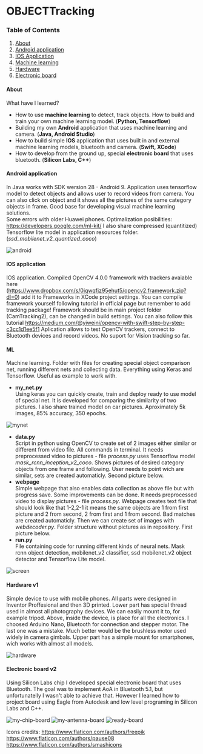 # OBJECTTracking

### Table of Contents
1. [About](#about)
2. [Android application](#android-application)
3. [IOS Application](#ios-application)
4. [Machine learning](#ml)
5. [Hardware](#hardware-v1)
6. [Electronic board](#electronic-board-v2)

#### About 
What have I learned?
* How to use **machine learning** to detect, track objects. How to build and train your own machine learning model. (**Python, Tensorflow**)
* Building my own **Android** application that uses machine learning and camera. (**Java, Android Studio**)
* How to build simple **IOS** application that uses built in and external machine learning models, bluetooth and camera. (**Swift, XCode**)
* How to develop from the ground up, special **electronic board** that uses bluetooth. (**Silicon Labs, C++**)

#### Android application
In Java works with SDK wersion 28 - Android 9. Application uses tensorflow model to detect objects and allows user to record videos from camera. You can also click on object and it shows all the pictures of the same category objects in frame. Good base for developing visual machine learning solutions. <br>
Some errors with older Huawei phones. Optimalization posibilities: https://developers.google.com/ml-kit/ I also share compressed (quantitized) Tensorflow lite model in application resources folder. (*ssd_mobilenet_v2_quantized_coco*)


![android](IMAGES/android.png)

#### IOS application
IOS application. Compiled OpenCV 4.0.0 framework with trackers avaiable here (https://www.dropbox.com/s/0iqwqfjz95ehut5/opencv2.framework.zip?dl=0) add it to Frameworks in XCode project settings. You can compile framework yourself following tutorial in official page but remember to add tracking package! Framework should be in main project folder (CamTracking2), can be changed in build settings. You can also follow this tutorial https://medium.com/@yiweini/opencv-with-swift-step-by-step-c3cc1d1ee5f1 Aplication allows to test OpenCV trackers, connect to Bluetooth devices and record videos. No suport for Vision tracking so far.


#### ML
Machine learning. Folder with files for creating special object comparison net, running different nets and collecting data. Everything using Keras and Tensorflow. Useful as example to work with.
* **my_net.py** <br>
Using keras you can quickly create, train and deploy ready to use model of special net. It is developed for comparing the similarity of two pictures. I also share trained model on car pictures. Aproximately 5k images, 85% accuracy, 350 epochs. 

![mynet](IMAGES/my_net.png)
* **data.py** <br>
Script in python using OpenCV to create set of 2 images either similar or different from video file. All commands in terminal. It needs preprocessed video to pictures - file *process.py* uses Tensorflow model *mask_rcnn_inception_v2_coco*. Shows pictures of desired category objects from one frame and following. User needs to point wich are similar, sets are created automaticly. Second picture below.
* **webpage** <br>
Simple webpage that also enables data collection as above file but with progress save. Some improvements can be done. It needs preprocessed video to display pictures - file *process.py*. Webpage creates text file that should look like that 1-2,2-1 it means the same objects are 1 from first picture and 2 from second, 2 from first and 1 from second. Bad matches are created automaticly. Then we can create set of images with *webdecoder.py*. Folder structure without pictures as in repository. First picture below.
* **run.py** <br>
File containing code for running different kinds of neural nets. Mask rcnn object detection, mobilenet_v2 classifier, ssd mobilenet_v2 object detector and Tensorflow Lite model.


![screen](IMAGES/sc.png)


#### Hardware v1

Simple device to use with mobile phones. All parts were designed in Inventor Proffesional and then 3D printed. Lower part has special thread used in almost all photography devices. We can easily mount it to, for example tripod. Above, inside the device, is place for all the electronics. I choosed Arduino Nano, Bluetooth for connection and stepper motor. The last one was a mistake. Much better would be the brushless motor used widely in camera gimbals. Upper part has a simple mount for smartphones, wich works with almost all models.

![hardware](IMAGES/hardware.jpg)

#### Electronic board v2

Using Silicon Labs chip I developed special electronic board that uses Bluetooth. The goal was to implement AoA in Bluetooth 5.1, but unfortunatelly I wasn't able to achieve that. However I learned how to project board using Eagle from Autodesk and low level programing in Silicon Labs and C++.

![my-chip-board](IMAGES/chip.png)
![my-antenna-board](IMAGES/antenna.png)
![ready-board](IMAGES/ready.jpg)

Icons credits: https://www.flaticon.com/authors/freepik https://www.flaticon.com/authors/pause08 https://www.flaticon.com/authors/smashicons
